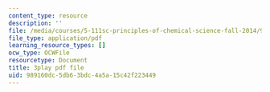 ```yaml
---
content_type: resource
description: ''
file: /media/courses/5-111sc-principles-of-chemical-science-fall-2014/989160dc5db63bdc4a5a15c42f223449_B7iFcW8USjQ.pdf
file_type: application/pdf
learning_resource_types: []
ocw_type: OCWFile
resourcetype: Document
title: 3play pdf file
uid: 989160dc-5db6-3bdc-4a5a-15c42f223449
---
```


